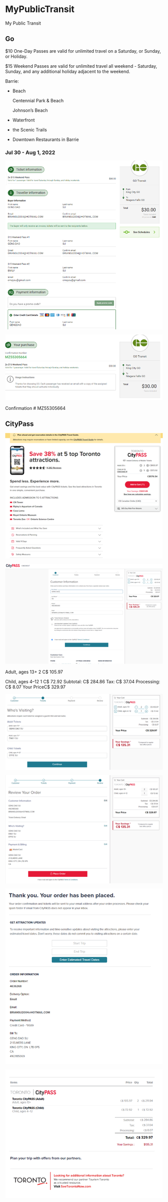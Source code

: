# MyPublicTransit

My Public Transit

## Go

$10 One-Day Passes are valid for unlimited travel on a Saturday, or Sunday, or Holiday.

$15 Weekend Passes are valid for unlimited travel all weekend - Saturday, Sunday, and any additional holiday adjacent to the weekend.

Barrie:

- Beach

    Centennial Park & Beach

    Johnson’s Beach

- Waterfront
- the Scenic Trails
- Downtown Restaurants in Barrie

### Jul 30 - Aug 1, 2022

![1659150597971](image/README/1659150597971.png)

![1659150653019](image/README/1659150653019.png)

Confirmation # MZ55305664

## CityPass

![1659266817909](image/README/1659266817909.png)

![1659266954115](image/README/1659266954115.png)

Adult, ages 13+
2
C$ 105.97

Child, ages 4–12
1
C$ 72.92
Subtotal: C$ 284.86
Tax: C$ 37.04
Processing: C$ 8.07
Your PriceC$ 329.97

![1659267016966](image/README/1659267016966.png)

![1659267322230](image/README/1659267322230.png)

![1659267369682](image/README/1659267369682.png)

![1659267379871](image/README/1659267379871.png)
